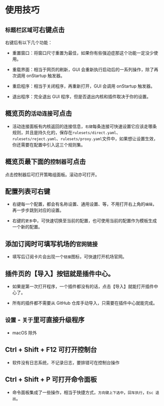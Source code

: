 # 使用技巧

## `标题栏区域`可右键点击

右键后有以下几个功能：

- 重置窗口：将窗口尺寸重置为最佳，如果你有些强迫症那这个功能一定没少使用。

- 重载界面：相当于网页的刷新，GUI 会重新执行启动后的一系列操作，除了再次调用 onStartup 触发器。

- 重启程序：相当于关闭程序，再重新打开，GUI 会调用 onStartup 触发器。

- 退出程序：完全退出 GUI 程序，但是否退出内核和插件取决于你的设置。

## 概览页的`活动连接`可点击

- 活动连接面板有内核返回的连接信息，`右键`每条连接可快速设置它应该走哪条规则，并且是持久化的，保存在`rulesets/direct.yaml`、`rulesets/reject.yaml`、`rulesets/proxy.yaml`文件中，如果想让设置生效，你还需要在配置中引入这三个规则集。

## 概览页最下面的`控制器`可点击

点击控制器后可打开策略组面板。滚动亦可打开。

## 配置列表可右键

- 右键每一个配置，都会有名称设置、通用设置、等，不用打开右上角的`编辑`，再一步步跳到对应的设置。

- 右键的`更多`中，可快速切换至当前的配置，也可使用当前的配置作为模板生成一个新的配置。

## 添加订阅时可填写机场的`官网链接`

- 填写后订阅卡片会出现一个`链接`图标，可快速打开机场官网。

## 插件页的【导入】按钮就是插件中心。

- 如果是第一次打开程序，一个插件都没有的话，点击【导入】就能打开插件中心了。

- 所有的插件都不需要从 GitHub 仓库手动导入，只需要在插件中心就能完成。

## `设置` - `关于`里可直接升级程序

- macOS 除外

## Ctrl + Shift + F12 可打开控制台

- 软件没有日志系统，不记录日志，要排错可在控制台操作

## Ctrl + Shift + P 可打开命令面板

- 命令面板集成了一些操作，相当于快捷方式，`方向键上下选中`，`回车执行`，`Esc 退出`。
